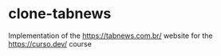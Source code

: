 # clone-tabnews
Implementation of the https://tabnews.com.br/ website for the https://curso.dev/ course
